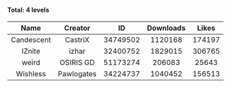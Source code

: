 #### Total: 4 levels

| Name | Creator | ID | Downloads | Likes |
|:---:|:---:|:---:|:---:|:---:|
| Candescent | CastriX | 34749502 | 1120168 | 174197
| IZnite | izhar | 32400752 | 1829015 | 306765
| weird | OSIRIS GD | 51173274 | 206083 | 25643
| Wishless | Pawlogates | 34224737 | 1040452 | 156513
